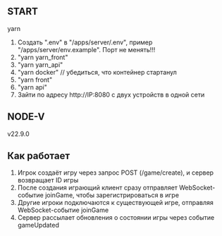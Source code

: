 ## START

yarn
1. Создать ".env" в "/apps/server/.env", пример "/apps/server/env.example". Порт не менять!!!
2. "yarn yarn_front"
3. "yarn yarn_api"
4. "yarn docker" // убедиться, что контейнер стартанул
5. "yarn front"
6. "yarn api"
7. Зайти по адресу http://IP:8080 с двух устройств в одной сети

## NODE-V
v22.9.0



## Как работает

1.  Игрок создаёт игру через запрос POST (/game/create), и сервер возвращает ID игры
2.  После создания играющий клиент сразу отправляет WebSocket-событие joinGame, чтобы зарегистрироваться в игре
3.  Другие игроки подключаются к существующей игре, отправляя WebSocket-событие joinGame
4.  Сервер рассылает обновления о состоянии игры через событие gameUpdated

